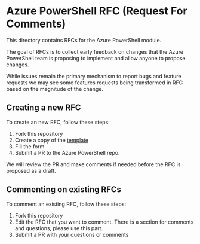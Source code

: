 # Azure PowerShell RFC (Request For Comments)

This directory contains RFCs for the Azure PowerShell module.

The goal of RFCs is to collect early feedback on changes that the Azure PowerShell team is proposing to implement and allow anyone to propose changes.

While issues remain the primary mechanism to report bugs and feature requests we may see some features requests being transformed in RFC based on the magnitude of the change.

## Creating a new RFC

To create an new RFC, follow these steps:

1. Fork this repository
1. Create a copy of the [template](RFCNNNN-New-RFC-Template.md)
1. Fill the form
1. Submit a PR to the Azure PowerShell repo.

We will review the PR and make comments if needed before the RFC is proposed as a draft.

## Commenting on existing RFCs

To comment an existing RFC, follow these steps:

1. Fork this repository
1. Edit the RFC that you want to comment. There is a section for comments and questions, please use this part.
1. Submit a PR with your questions or comments
